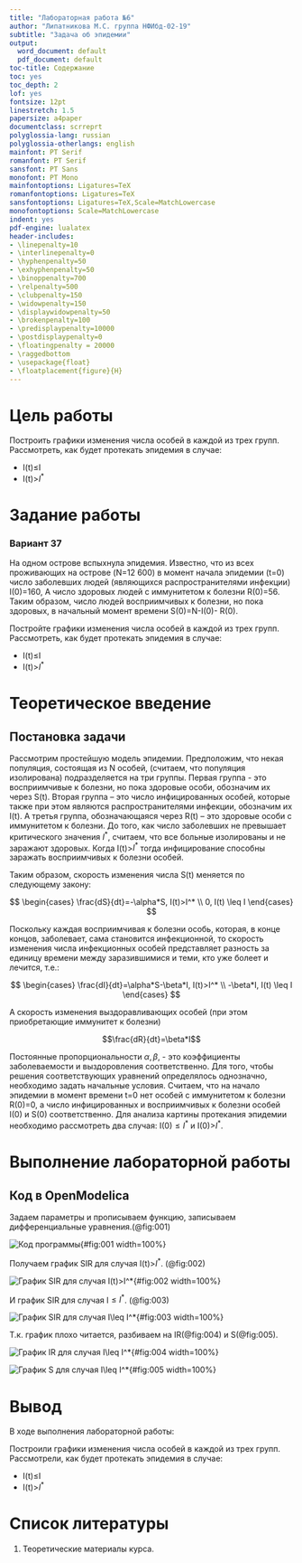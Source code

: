 ```yaml
---
title: "Лабораторная работа №6"
author: "Липатникова М.С. группа НФИбд-02-19"
subtitle: "Задача об эпидемии"
output:
  word_document: default
  pdf_document: default
toc-title: Содержание
toc: yes
toc_depth: 2
lof: yes
fontsize: 12pt
linestretch: 1.5
papersize: a4paper
documentclass: scrreprt
polyglossia-lang: russian
polyglossia-otherlangs: english
mainfont: PT Serif
romanfont: PT Serif
sansfont: PT Sans
monofont: PT Mono
mainfontoptions: Ligatures=TeX
romanfontoptions: Ligatures=TeX
sansfontoptions: Ligatures=TeX,Scale=MatchLowercase
monofontoptions: Scale=MatchLowercase
indent: yes
pdf-engine: lualatex
header-includes:
- \linepenalty=10
- \interlinepenalty=0
- \hyphenpenalty=50
- \exhyphenpenalty=50
- \binoppenalty=700
- \relpenalty=500
- \clubpenalty=150
- \widowpenalty=150
- \displaywidowpenalty=50
- \brokenpenalty=100
- \predisplaypenalty=10000
- \postdisplaypenalty=0
- \floatingpenalty = 20000
- \raggedbottom
- \usepackage{float}
- \floatplacement{figure}{H}
---
```


# Цель работы

Построить графики изменения числа особей в каждой из трех групп. Рассмотреть, как будет протекать эпидемия в случае:

- I(t)$\leq$I
- I(t)>$I^*$

# Задание работы

### Вариант 37

На одном острове вспыхнула эпидемия. Известно, что из всех проживающих на острове (N=12 600) в момент начала эпидемии (t=0) число заболевших людей (являющихся распространителями инфекции) I(0)=160, А число здоровых людей с иммунитетом к болезни R(0)=56. Таким образом, число людей восприимчивых к болезни, но пока здоровых, в начальный момент времени S(0)=N-I(0)- R(0).

Постройте графики изменения числа особей в каждой из трех групп. Рассмотреть, как будет протекать эпидемия в случае:

- I(t)$\leq$I
- I(t)>$I^*$

# Теоретическое введение
## Постановка задачи

Рассмотрим простейшую модель эпидемии. Предположим, что некая популяция, состоящая из N особей, (считаем, что популяция изолирована) подразделяется на три группы. Первая группа - это восприимчивые к болезни, но пока здоровые особи, обозначим их через S(t). Вторая группа – это число инфицированных особей, которые также при этом являются распространителями инфекции, обозначим их I(t). А третья группа, обозначающаяся через R(t) – это здоровые особи с иммунитетом к болезни. До того, как число заболевших не превышает критического значения $I^*$, считаем, что все больные изолированы и не заражают здоровых. Когда I(t)>$I^*$ тогда инфицирование способны заражать восприимчивых к болезни особей.

Таким образом, скорость изменения числа S(t) меняется по следующему закону:

$$
\begin{cases}
\frac{dS}{dt}=-\alpha*S, I(t)>I^* \\
0, I(t) \leq I
\end{cases}
$$

Поскольку каждая восприимчивая к болезни особь, которая, в конце концов, заболевает, сама становится инфекционной, то скорость изменения числа инфекционных особей представляет разность за единицу времени между заразившимися и теми, кто уже болеет и лечится, т.е.:

$$
\begin{cases}
\frac{dI}{dt}=\alpha*S-\beta*I, I(t)>I^* \\
-\beta*I,  I(t) \leq I
\end{cases}
$$

А скорость изменения выздоравливающих особей (при этом приобретающие иммунитет к болезни)

$$\frac{dR}{dt}=\beta*I$$

Постоянные пропорциональности $\alpha, \beta$, - это коэффициенты заболеваемости и выздоровления соответственно. Для того, чтобы решения соответствующих уравнений определялось однозначно, необходимо задать начальные условия. Считаем, что на начало эпидемии в момент времени t=0 нет особей с иммунитетом к болезни R(0)=0, а число инфицированных и восприимчивых к болезни особей I(0) и S(0) соответственно. Для анализа картины протекания эпидемии необходимо рассмотреть два случая: I(0)$\leq I^*$ и I(0)>$I^*$.

# Выполнение лабораторной работы

## Код в OpenModelica

Задаем параметры и прописываем функцию, записываем дифференциальные уравнения.(@fig:001)

![Код программы](1.png){#fig:001 width=100%}

Получаем график SIR для случая I(t)>$I^*$. (@fig:002)

![График SIR для случая I(t)>$I^*$](5.png){#fig:002 width=100%}

И график SIR для случая I$\leq I^*$. (@fig:003)

![График SIR для случая I$\leq I^*$](3.png){#fig:003 width=100%}

Т.к. график плохо читается, разбиваем на IR(@fig:004) и S(@fig:005).

![График IR для случая I$\leq I^*$](2.png){#fig:004 width=100%}

![График S для случая I$\leq I^*$](4.png){#fig:005 width=100%}

# Вывод

В ходе выполнения лабораторной работы:

Построили графики изменения числа особей в каждой из трех групп. Рассмотрели, как будет протекать эпидемия в случае:

- I(t)$\leq$I
- I(t)>$I^*$

# Список литературы

1. Теоретические материалы курса.

